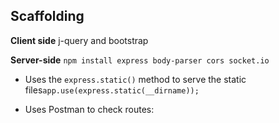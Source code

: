 ## Scaffolding

**Client side**
j-query and bootstrap

**Server-side**
`npm install express body-parser cors socket.io`

- Uses the `express.static()` method to serve the static files`app.use(express.static(__dirname));`

- Uses Postman to check routes:
